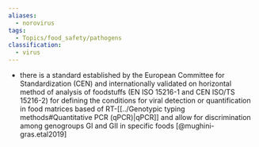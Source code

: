 ```yaml
---
aliases:
  - norovirus
tags:
  - Topics/food_safety/pathogens
classification:
  - virus
---
```

- there is a standard established by the European Committee for Standardization (CEN) and internationally validated on horizontal method of analysis of foodstuffs (EN ISO 15216-1 and CEN ISO/TS 15216-2)  for defining the conditions for viral detection or quantification in food matrices based of RT-[[../Genotypic typing methods#Quantitative PCR (qPCR)|qPCR]] and allow for discrimination among genogroups GI and GII in specific foods [@mughini-gras.etal2019]